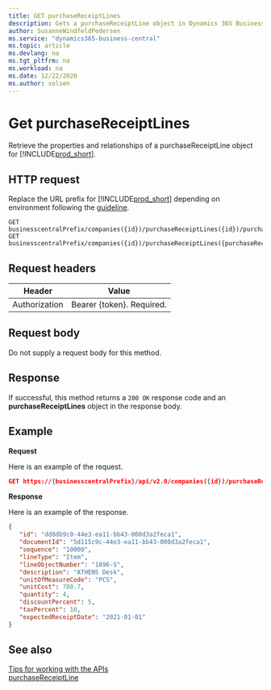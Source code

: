 ```yaml
---
title: GET purchaseReceiptLines  
description: Gets a purchaseReceiptLine object in Dynamics 365 Business Central.
author: SusanneWindfeldPedersen
ms.service: "dynamics365-business-central"
ms.topic: article
ms.devlang: na
ms.tgt_pltfrm: na
ms.workload: na
ms.date: 12/22/2020
ms.author: solsen
---
```


# Get purchaseReceiptLines
Retrieve the properties and relationships of a purchaseReceiptLine object for [!INCLUDE[prod_short](../../../includes/prod_short.md)]. 


## HTTP request
Replace the URL prefix for [!INCLUDE[prod_short](../../../includes/prod_short.md)] depending on environment following the [guideline](../../v2.0/endpoints-apis-for-dynamics.md).
```
GET businesscentralPrefix/companies({id})/purchaseReceiptLines({id})/purchaseReceiptLines({purchaseReceiptLineId})
GET businesscentralPrefix/companies({id})/purchaseReceiptLines({purchaseReceiptLineId})
```

## Request headers

|Header|Value|
|------|-----|
|Authorization  |Bearer {token}. Required. |

## Request body
Do not supply a request body for this method.

## Response
If successful, this method returns a ```200 OK``` response code and an **purchaseReceiptLines** object in the response body.

## Example

**Request**

Here is an example of the request.
```json
GET https://{businesscentralPrefix}/api/v2.0/companies({id})/purchaseReceiptLines({id})/purchaseReceiptLines({purchaseReceiptLineId})
```

**Response**

Here is an example of the response. 

```json
{
   "id": "dd8db9c0-44e3-ea11-bb43-000d3a2feca1",
   "documentId": "5d115c9c-44e3-ea11-bb43-000d3a2feca1",
   "sequence": "10000",
   "lineType": "Item",
   "lineObjectNumber": "1896-S",
   "description": "ATHENS Desk",
   "unitOfMeasureCode": "PCS",
   "unitCost": 780.7,
   "quantity": 4,
   "discountPercent": 5,
   "taxPercent": 10,
   "expectedReceiptDate": "2021-01-01"
}
```


## See also
[Tips for working with the APIs](../../developer/devenv-connect-apps-tips.md)  
[purchaseReceiptLine](../resources/dynamics_purchaseReceiptLine.md)  

